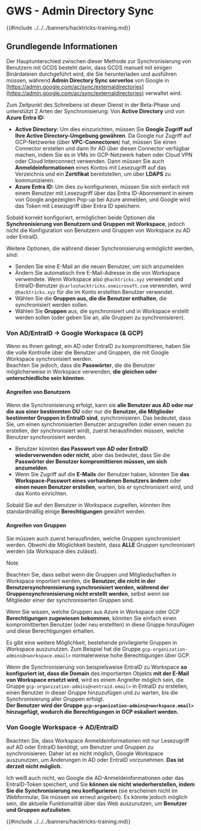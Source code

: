 # GWS - Admin Directory Sync

{{#include ../../../banners/hacktricks-training.md}}

## Grundlegende Informationen

Der Hauptunterschied zwischen dieser Methode zur Synchronisierung von Benutzern mit GCDS besteht darin, dass GCDS manuell mit einigen Binärdateien durchgeführt wird, die Sie herunterladen und ausführen müssen, während **Admin Directory Sync serverlos** von Google in [https://admin.google.com/ac/sync/externaldirectories](https://admin.google.com/ac/sync/externaldirectories) verwaltet wird.

Zum Zeitpunkt des Schreibens ist dieser Dienst in der Beta-Phase und unterstützt 2 Arten der Synchronisierung: Von **Active Directory** und von **Azure Entra ID:**

- **Active Directory:** Um dies einzurichten, müssen Sie **Google Zugriff auf Ihre Active Directory-Umgebung gewähren**. Da Google nur Zugriff auf GCP-Netzwerke (über **VPC-Connectoren**) hat, müssen Sie einen Connector erstellen und dann Ihr AD über diesen Connector verfügbar machen, indem Sie es in VMs im GCP-Netzwerk haben oder Cloud VPN oder Cloud Interconnect verwenden. Dann müssen Sie auch **Anmeldeinformationen** eines Kontos mit Lesezugriff auf das Verzeichnis und ein **Zertifikat** bereitstellen, um über **LDAPS** zu kommunizieren.
- **Azure Entra ID:** Um dies zu konfigurieren, müssen Sie sich einfach mit einem Benutzer mit Lesezugriff über das Entra ID-Abonnement in einem von Google angezeigten Pop-up bei Azure anmelden, und Google wird das Token mit Lesezugriff über Entra ID speichern.

Sobald korrekt konfiguriert, ermöglichen beide Optionen die **Synchronisierung von Benutzern und Gruppen mit Workspace**, jedoch nicht die Konfiguration von Benutzern und Gruppen von Workspace zu AD oder EntraID.

Weitere Optionen, die während dieser Synchronisierung ermöglicht werden, sind:

- Senden Sie eine E-Mail an die neuen Benutzer, um sich anzumelden
- Ändern Sie automatisch ihre E-Mail-Adresse in die von Workspace verwendete. Wenn Workspace also `@hacktricks.xyz` verwendet und EntraID-Benutzer `@carloshacktricks.onmicrosoft.com` verwenden, wird `@hacktricks.xyz` für die im Konto erstellten Benutzer verwendet.
- Wählen Sie die **Gruppen aus, die die Benutzer enthalten**, die synchronisiert werden sollen.
- Wählen Sie **Gruppen** aus, die synchronisiert und in Workspace erstellt werden sollen (oder geben Sie an, alle Gruppen zu synchronisieren).

### Von AD/EntraID -> Google Workspace (& GCP)

Wenn es Ihnen gelingt, ein AD oder EntraID zu kompromittieren, haben Sie die volle Kontrolle über die Benutzer und Gruppen, die mit Google Workspace synchronisiert werden.\
Beachten Sie jedoch, dass die **Passwörter**, die die Benutzer möglicherweise in Workspace verwenden, **die gleichen oder unterschiedliche sein könnten**.

#### Angreifen von Benutzern

Wenn die Synchronisierung erfolgt, kann sie **alle Benutzer aus AD oder nur die aus einer bestimmten OU** oder nur die **Benutzer, die Mitglieder bestimmter Gruppen in EntraID sind**, synchronisieren. Das bedeutet, dass Sie, um einen synchronisierten Benutzer anzugreifen (oder einen neuen zu erstellen, der synchronisiert wird), zuerst herausfinden müssen, welche Benutzer synchronisiert werden.

- Benutzer könnten **das Passwort von AD oder EntraID wiederverwenden oder nicht**, aber das bedeutet, dass Sie die **Passwörter der Benutzer kompromittieren müssen, um sich anzumelden**.
- Wenn Sie Zugriff auf die **E-Mails** der Benutzer haben, könnten Sie **das Workspace-Passwort eines vorhandenen Benutzers ändern** oder **einen neuen Benutzer erstellen**, warten, bis er synchronisiert wird, und das Konto einrichten.

Sobald Sie auf den Benutzer in Workspace zugreifen, könnten ihm standardmäßig einige **Berechtigungen** gewährt werden.

#### Angreifen von Gruppen

Sie müssen auch zuerst herausfinden, welche Gruppen synchronisiert werden. Obwohl die Möglichkeit besteht, dass **ALLE** Gruppen synchronisiert werden (da Workspace dies zulässt).

> [!NOTE]
> Beachten Sie, dass selbst wenn die Gruppen und Mitgliedschaften in Workspace importiert werden, die **Benutzer, die nicht in der Benutzersynchronisierung synchronisiert werden, während der Gruppensynchronisierung nicht erstellt werden**, selbst wenn sie Mitglieder einer der synchronisierten Gruppen sind.

Wenn Sie wissen, welche Gruppen aus Azure in Workspace oder GCP **Berechtigungen zugewiesen bekommen**, könnten Sie einfach einen kompromittierten Benutzer (oder neu erstellten) in diese Gruppe hinzufügen und diese Berechtigungen erhalten.

Es gibt eine weitere Möglichkeit, bestehende privilegierte Gruppen in Workspace auszunutzen. Zum Beispiel hat die Gruppe `gcp-organization-admins@<workspace.email>` normalerweise hohe Berechtigungen über GCP.

Wenn die Synchronisierung von beispielsweise EntraID zu Workspace **so konfiguriert ist, dass die Domain** des importierten Objekts **mit der E-Mail von Workspace ersetzt wird**, wird es einem Angreifer möglich sein, die Gruppe `gcp-organization-admins@<entraid.email>` in EntraID zu erstellen, einen Benutzer in dieser Gruppe hinzuzufügen und zu warten, bis die Synchronisierung aller Gruppen erfolgt.\
**Der Benutzer wird der Gruppe `gcp-organization-admins@<workspace.email>` hinzugefügt, wodurch die Berechtigungen in GCP eskaliert werden.**

### Von Google Workspace -> AD/EntraID

Beachten Sie, dass Workspace Anmeldeinformationen mit nur Lesezugriff auf AD oder EntraID benötigt, um Benutzer und Gruppen zu synchronisieren. Daher ist es nicht möglich, Google Workspace auszunutzen, um Änderungen in AD oder EntraID vorzunehmen. **Das ist derzeit nicht möglich.**

Ich weiß auch nicht, wo Google die AD-Anmeldeinformationen oder das EntraID-Token speichert, und Sie **können sie nicht wiederherstellen, indem Sie die Synchronisierung neu konfigurieren** (sie erscheinen nicht im Webformular, Sie müssen sie erneut angeben). Es könnte jedoch möglich sein, die aktuelle Funktionalität über das Web auszunutzen, um **Benutzer und Gruppen aufzulisten**.

{{#include ../../../banners/hacktricks-training.md}}
